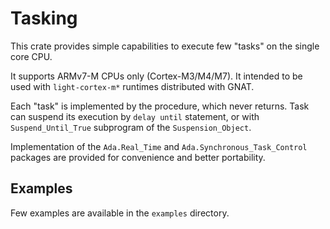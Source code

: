 # Tasking

This crate provides simple capabilities to execute few "tasks" on the single core CPU.

It supports ARMv7-M CPUs only (Cortex-M3/M4/M7). It intended to be used with `light-cortex-m*` runtimes distributed with GNAT.

Each "task" is implemented by the procedure, which never returns.
Task can suspend its execution by `delay until` statement, or with `Suspend_Until_True` subprogram of the `Suspension_Object`.

Implementation of the `Ada.Real_Time` and `Ada.Synchronous_Task_Control` packages are provided for convenience and better portability.

## Examples

Few examples are available in the `examples` directory.
